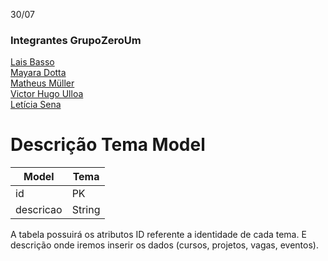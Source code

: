 30/07
 
### Integrantes GrupoZeroUm
[Lais Basso](https://github.com/laisbasso "GitHub")  
[Mayara Dotta](https://github.com/DottaMP "GitHub")  
[Matheus Müller](https://github.com/matheuxmuller "GitHub")  
[Victor Hugo Ulloa](https://github.com/Victorhup "GitHub")  
[Letícia Sena](https://github.com/leticia-sena "GitHub")
 
# Descrição Tema Model
 
| Model | **Tema** |
|-------|---------|
| id | PK
| descricao | String

A tabela possuirá os atributos ID referente a identidade de cada tema. E descrição onde iremos inserir os dados (cursos, projetos, vagas, eventos).
